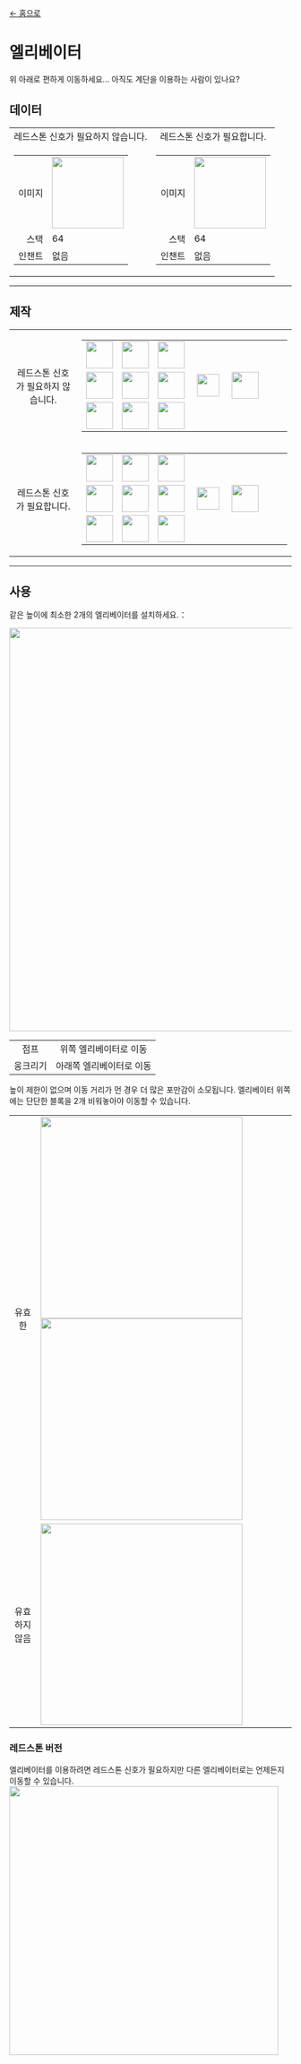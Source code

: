 [← 홈으로](../)
# 엘리베이터
위 아래로 편하게 이동하세요... 아직도 계단을 이용하는 사람이 있나요?

## 데이터
<table>
    <tr>
        <td align="center">레드스톤 신호가 필요하지 않습니다.</td>
        <td align="center">레드스톤 신호가 필요합니다.</td>
    </tr>
    <tr>
        <td>
            <table>
                <tr><td align="end">이미지</td><td><img src="https://i.imgur.com/OLqL1Kq.png" width="128"/></td></tr>
                <tr><td align="end">스택</td><td>64</td></tr>
                <tr><td align="end">인챈트</td><td>없음</td></tr>
            </table>
        </td>
        <td>
            <table>
                <tr><td align="end">이미지</td><td><img src="https://i.imgur.com/a3p64mU.png" width="128"/></td></tr>
                <tr><td align="end">스택</td><td>64</td></tr>
                <tr><td align="end">인챈트</td><td>없음</td></tr>
            </table>
        </td>
    </tr>
</table>

---

## 제작
<table>
    <tr>
        <td align="center">레드스톤 신호가 필요하지 않습니다.</td>
        <td>
            <table>
                <tr><td><img src="https://i.imgur.com/MGimsYu.png" width="48"/></td><td><img src="https://i.imgur.com/8CTkfhE.png" width="48"/></td><td><img src="https://i.imgur.com/MGimsYu.png" width="48"/></td><td colspan="3"></td></tr>
                <tr><td><img src="https://i.imgur.com/MGimsYu.png" width="48"/></td><td><img src="https://i.imgur.com/r52NwRM.png" width="48"/></td><td><img src="https://i.imgur.com/MGimsYu.png" width="48"/></td><td width="70" align="center"><img src="https://i.imgur.com/VE0KqIE.png" width="40"/></td><td><img src="https://i.imgur.com/OLqL1Kq.png" width="48"/></td><td width="70"></td></tr>
                <tr><td><img src="https://i.imgur.com/MGimsYu.png" width="48"/></td><td><img src="https://i.imgur.com/MGimsYu.png" width="48"/></td><td><img src="https://i.imgur.com/MGimsYu.png" width="48"/></td><td colspan="3"></td></tr>
            </table>
        </td>
    </tr>
    <tr>
        <td align="center">레드스톤 신호가 필요합니다.</td>
        <td>
            <table>
                <tr><td><img src="https://i.imgur.com/MGimsYu.png" width="48"/></td><td><img src="https://i.imgur.com/8CTkfhE.png" width="48"/></td><td><img src="https://i.imgur.com/MGimsYu.png" width="48"/></td><td colspan="3"></td></tr>
                <tr><td><img src="https://i.imgur.com/MGimsYu.png" width="48"/></td><td><img src="https://i.imgur.com/r52NwRM.png" width="48"/></td><td><img src="https://i.imgur.com/MGimsYu.png" width="48"/></td><td width="70" align="center"><img src="https://i.imgur.com/VE0KqIE.png" width="40"/></td><td><img src="https://i.imgur.com/a3p64mU.png" width="48"/></td><td width="70"></td></tr>
                <tr><td><img src="https://i.imgur.com/MGimsYu.png" width="48"/></td><td><img src="https://i.imgur.com/c6Cmqmi.png" width="48"/></td><td><img src="https://i.imgur.com/MGimsYu.png" width="48"/></td><td colspan="3"></td></tr>
            </table>
        </td>
    </tr>
</table>

---

## 사용
같은 높이에 최소한 2개의 엘리베이터를 설치하세요.：

<img src="https://i.imgur.com/TCQMFr7.png" width="720"/>

<table>
    <tr><td align="center">점프</td><td align="center">위쪽 엘리베이터로 이동</td></tr>
    <tr><td align="center">웅크리기</td><td align="center">아래쪽 엘리베이터로 이동</td></tr>
</table>

높이 제한이 없으며 이동 거리가 먼 경우 더 많은 포만감이 소모됩니다.
엘리베이터 위쪽에는 단단한 블록을 2개 비워놓아야 이동할 수 있습니다.

<table>
    <tr><td align="center">유효한</td><td><img src="https://i.imgur.com/3fOeV1n.png" width="360"/><img src="https://i.imgur.com/b2QOaTl.png" width="360"/></td></tr>
    <tr><td align="center">유효하지 않음</td><td><img src="https://i.imgur.com/JYYtFGz.png" width="360"/></td></tr>
</table>

### 레드스톤 버전
엘리베이터를 이용하려면 레드스톤 신호가 필요하지만 다른 엘리베이터로는 언제든지 이동할 수 있습니다.
<img src="https://i.imgur.com/5mhxS2h.png" width="480"/>
